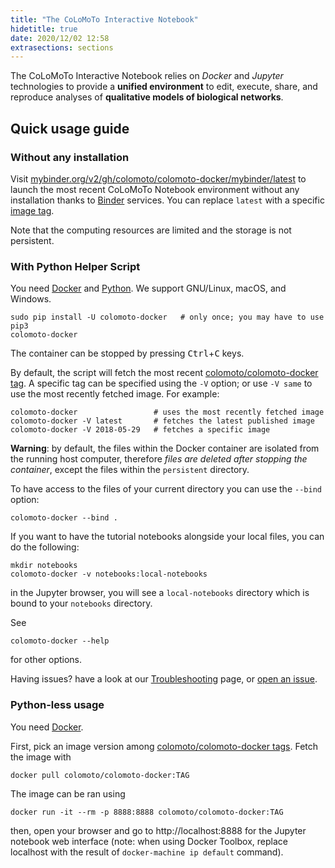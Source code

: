```yaml
---
title: "The CoLoMoTo Interactive Notebook"
hidetitle: true
date: 2020/12/02 12:58
extrasections: sections
---
```


The CoLoMoTo Interactive Notebook relies on *Docker* and *Jupyter*
technologies to provide a **unified environment** to edit, execute, share,
and reproduce analyses of **qualitative models of biological networks**.

## Quick usage guide

### Without any installation

Visit [mybinder.org/v2/gh/colomoto/colomoto-docker/mybinder/latest](https://mybinder.org/v2/gh/colomoto/colomoto-docker/mybinder/latest) to launch the most recent CoLoMoTo Notebook environment without any installation thanks to [Binder](https://mybinder.org) services. You can replace `latest` with a specific [image tag](https://github.com/colomoto/colomoto-docker/releases).

Note that the computing resources are limited and the storage is not persistent.

### With Python Helper Script

You need [Docker](https://docs.docker.com/get-docker/) and [Python](http://python.org).
We support GNU/Linux, macOS, and Windows.

    sudo pip install -U colomoto-docker   # only once; you may have to use pip3
    colomoto-docker

The container can be stopped by pressing <kbd>Ctrl</kbd>+<kbd>C</kbd> keys.

By default, the script will fetch the most recent [colomoto/colomoto-docker tag](https://github.com/colomoto/colomoto-docker/releases). A specific tag can be specified using the `-V` option; or use `-V same` to use the most recently fetched image. For example:

    colomoto-docker                 # uses the most recently fetched image
    colomoto-docker -V latest       # fetches the latest published image
    colomoto-docker -V 2018-05-29   # fetches a specific image

**Warning**: by default, the files within the Docker container are isolated from the running host computer, therefore *files are deleted after stopping the container*, except the files within the `persistent` directory.

To have access to the files of your current directory you can use the `--bind` option:

    colomoto-docker --bind .

If you want to have the tutorial notebooks alongside your local files, you can
do the following:

    mkdir notebooks
    colomoto-docker -v notebooks:local-notebooks

in the Jupyter browser, you will see a `local-notebooks` directory which is
bound to your `notebooks` directory.

See

    colomoto-docker --help

for other options.

Having issues? have a look at our [Troubleshooting](https://github.com/colomoto/colomoto-docker/blob/master/TROUBLESHOOTING.md) page, or [open an issue](https://github.com/colomoto/colomoto-docker/issues).

### Python-less usage

You need [Docker](https://docs.docker.com/get-docker/).

First, pick an image version among [colomoto/colomoto-docker tags](https://github.com/colomoto/colomoto-docker/releases).
Fetch the image with

    docker pull colomoto/colomoto-docker:TAG

The image can be ran using

    docker run -it --rm -p 8888:8888 colomoto/colomoto-docker:TAG

then, open your browser and go to http://localhost:8888 for the Jupyter notebook web interface
(note: when using Docker Toolbox, replace localhost with the result of
`docker-machine ip default` command).


